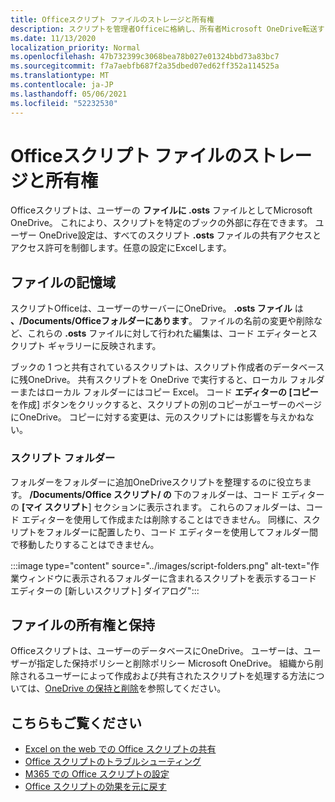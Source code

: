 ```yaml
---
title: Officeスクリプト ファイルのストレージと所有権
description: スクリプトを管理者Officeに格納し、所有者Microsoft OneDrive転送する方法に関する情報。
ms.date: 11/13/2020
localization_priority: Normal
ms.openlocfilehash: 47b732399c3068bea78b027e01324bbd73a83bc7
ms.sourcegitcommit: f7a7aebfb687f2a35dbed07ed62ff352a114525a
ms.translationtype: MT
ms.contentlocale: ja-JP
ms.lasthandoff: 05/06/2021
ms.locfileid: "52232530"
---
```

# <a name="office-scripts-file-storage-and-ownership"></a>Officeスクリプト ファイルのストレージと所有権

Officeスクリプトは、ユーザーの **ファイルに .osts** ファイルとしてMicrosoft OneDrive。 これにより、スクリプトを特定のブックの外部に存在できます。 ユーザー OneDrive設定は、すべてのスクリプト **.osts** ファイルの共有アクセスとアクセス許可を制御します。任意の設定にExcelします。

## <a name="file-storage"></a>ファイルの記憶域

スクリプトOfficeは、ユーザーのサーバーにOneDrive。 **.osts ファイル** は **、/Documents/Officeフォルダーにあります**。 ファイルの名前の変更や削除など、これらの **.osts** ファイルに対して行われた編集は、コード エディターとスクリプト ギャラリーに反映されます。

ブックの 1 つと共有されているスクリプトは、スクリプト作成者のデータベースに残OneDrive。 共有スクリプトを OneDrive で実行すると、ローカル フォルダーまたはローカル フォルダーにはコピー Excel。 コード **エディターの [コピー** を作成] ボタンをクリックすると、スクリプトの別のコピーがユーザーのページにOneDrive。 コピーに対する変更は、元のスクリプトには影響を与えかねない。

### <a name="script-folders"></a>スクリプト フォルダー

フォルダーをフォルダーに追加OneDriveスクリプトを整理するのに役立ちます。 **/Documents/Office スクリプト/ の** 下のフォルダーは、コード エディターの **[マイ スクリプト**] セクションに表示されます。 これらのフォルダーは、コード エディターを使用して作成または削除することはできません。 同様に、スクリプトをフォルダーに配置したり、コード エディターを使用してフォルダー間で移動したりすることはできません。

:::image type="content" source="../images/script-folders.png" alt-text="作業ウィンドウに表示されるフォルダーに含まれるスクリプトを表示するコード エディターの [新しいスクリプト] ダイアログ":::

## <a name="file-ownership-and-retention"></a>ファイルの所有権と保持

Officeスクリプトは、ユーザーのデータベースにOneDrive。 ユーザーは、ユーザーが指定した保持ポリシーと削除ポリシー Microsoft OneDrive。 組織から削除されるユーザーによって作成および共有されたスクリプトを処理する方法については、[OneDrive の保持と削除](/onedrive/retention-and-deletion)を参照してください。

## <a name="see-also"></a>こちらもご覧ください

- [Excel on the web での Office スクリプトの共有](https://support.microsoft.com/office/sharing-office-scripts-in-excel-for-the-web-226eddbc-3a44-4540-acfe-fccda3d1122b)
- [Office スクリプトのトラブルシューティング](../testing/troubleshooting.md)
- [M365 での Office スクリプトの設定](https://support.office.com/article/office-scripts-settings-in-m365-19d3c51a-6ca2-40ab-978d-60fa49554dcf)
- [Office スクリプトの効果を元に戻す](../testing/undo.md)
